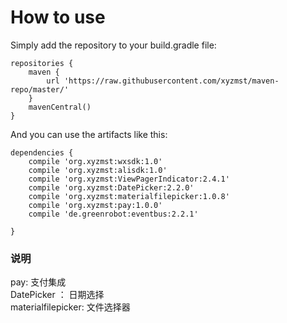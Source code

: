 # How to use

Simply add the repository to your build.gradle file:
```
repositories {
    maven {
        url 'https://raw.githubusercontent.com/xyzmst/maven-repo/master/'
    }
    mavenCentral()
}
```
And you can use the artifacts like this:
```
dependencies {
    compile 'org.xyzmst:wxsdk:1.0'
    compile 'org.xyzmst:alisdk:1.0'
    compile 'org.xyzmst:ViewPagerIndicator:2.4.1'
    compile 'org.xyzmst:DatePicker:2.2.0'
    compile 'org.xyzmst:materialfilepicker:1.0.8'
    compile 'org.xyzmst:pay:1.0.0'
    compile 'de.greenrobot:eventbus:2.2.1'
    
}
```

### 说明
pay: 支付集成    
DatePicker ： 日期选择    
materialfilepicker: 文件选择器


